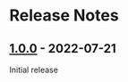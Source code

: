# Release Notes

[1.0.0]: https://github.com/digikid/ms-cleaner/releases/tag/1.0.0

## [1.0.0] - 2022-07-21

Initial release
